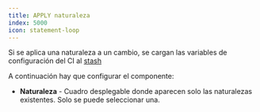 ```yaml
---
title: APPLY naturaleza
index: 5000
icon: statement-loop
---
```


Si se aplica una naturaleza a un cambio, se cargan las variables de configuración del CI al [stash](concepts/stash)

A continuación hay que configurar el componente:

- **Naturaleza** - Cuadro desplegable donde aparecen solo las naturalezas existentes. Solo se puede seleccionar una.